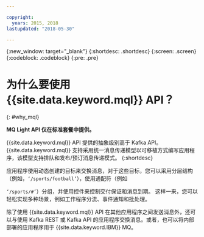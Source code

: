 ```yaml
---

copyright:
  years: 2015, 2018
lastupdated: "2018-05-30"

---
```


{:new_window: target="_blank"}
{:shortdesc: .shortdesc}
{:screen: .screen}
{:codeblock: .codeblock}
{:pre: .pre}

# 为什么要使用 {{site.data.keyword.mql}} API？
{: #why_mql}

**MQ Light API 仅在标准套餐中提供。**
<br/>

{{site.data.keyword.mql}} API 提供的抽象级别高于 Kafka API。{{site.data.keyword.mql}} 支持采用统一消息传递模型以可移植方式编写应用程序，该模型支持排队和发布/预订消息传递模式。
{:shortdesc}

应用程序使用动态创建的目标来交换消息，对于这些目标，您可以采用分层结构（例如，<code>‘/sports/football’</code>），使用通配符（例如

<code>‘/sports/#’</code>）分组，并使用控件来控制交付保证和消息到期。
这样一来，您可以轻松实现多种场景，例如工作程序分流、事件通知和批处理。


除了使用 {{site.data.keyword.mql}} API 在其他应用程序之间发送消息外，还可以与使用 Kafka REST 或 Kafka API 的应用程序交换消息。或者，也可以将内部部署的应用程序用于 {{site.data.keyword.IBM}} MQ。

